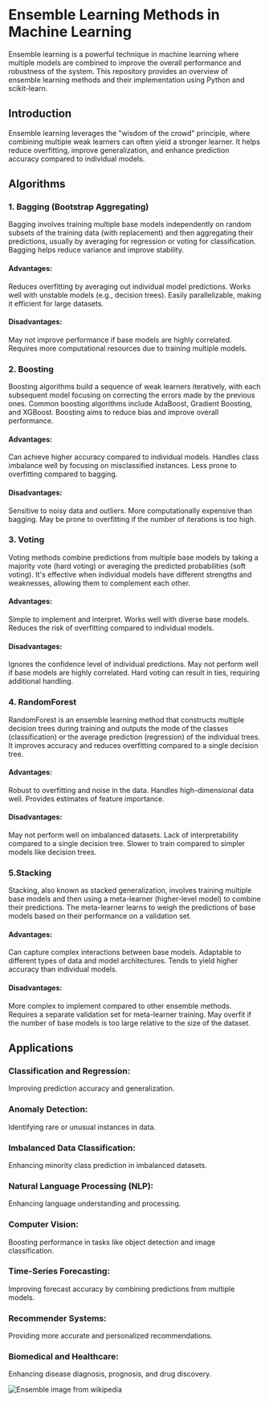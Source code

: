 # Ensemble Learning Methods in Machine Learning
Ensemble learning is a powerful technique in machine learning where multiple models are combined to improve the overall performance and robustness of the system. This repository provides an overview of ensemble learning methods and their implementation using Python and scikit-learn.

## Introduction
Ensemble learning leverages the "wisdom of the crowd" principle, where combining multiple weak learners can often yield a stronger learner. It helps reduce overfitting, improve generalization, and enhance prediction accuracy compared to individual models.

## Algorithms
### 1. Bagging (Bootstrap Aggregating)
Bagging involves training multiple base models independently on random subsets of the training data (with replacement) and then aggregating their predictions, usually by averaging for regression or voting for classification. Bagging helps reduce variance and improve stability.

#### Advantages:
Reduces overfitting by averaging out individual model predictions.
Works well with unstable models (e.g., decision trees).
Easily parallelizable, making it efficient for large datasets.
#### Disadvantages:
May not improve performance if base models are highly correlated.
Requires more computational resources due to training multiple models.

### 2. Boosting
Boosting algorithms build a sequence of weak learners iteratively, with each subsequent model focusing on correcting the errors made by the previous ones. Common boosting algorithms include AdaBoost, Gradient Boosting, and XGBoost. Boosting aims to reduce bias and improve overall performance.

#### Advantages:
Can achieve higher accuracy compared to individual models.
Handles class imbalance well by focusing on misclassified instances.
Less prone to overfitting compared to bagging.
#### Disadvantages:
Sensitive to noisy data and outliers.
More computationally expensive than bagging.
May be prone to overfitting if the number of iterations is too high.

### 3. Voting
Voting methods combine predictions from multiple base models by taking a majority vote (hard voting) or averaging the predicted probabilities (soft voting). It's effective when individual models have different strengths and weaknesses, allowing them to complement each other.

#### Advantages:
Simple to implement and interpret.
Works well with diverse base models.
Reduces the risk of overfitting compared to individual models.
#### Disadvantages:
Ignores the confidence level of individual predictions.
May not perform well if base models are highly correlated.
Hard voting can result in ties, requiring additional handling.

### 4. RandomForest
RandomForest is an ensemble learning method that constructs multiple decision trees during training and outputs the mode of the classes (classification) or the average prediction (regression) of the individual trees. It improves accuracy and reduces overfitting compared to a single decision tree.

#### Advantages:
Robust to overfitting and noise in the data.
Handles high-dimensional data well.
Provides estimates of feature importance.
#### Disadvantages:
May not perform well on imbalanced datasets.
Lack of interpretability compared to a single decision tree.
Slower to train compared to simpler models like decision trees.

### 5.Stacking
Stacking, also known as stacked generalization, involves training multiple base models and then using a meta-learner (higher-level model) to combine their predictions. The meta-learner learns to weigh the predictions of base models based on their performance on a validation set.

#### Advantages:
Can capture complex interactions between base models.
Adaptable to different types of data and model architectures.
Tends to yield higher accuracy than individual models.
#### Disadvantages:
More complex to implement compared to other ensemble methods.
Requires a separate validation set for meta-learner training.
May overfit if the number of base models is too large relative to the size of the dataset.


## Applications
### Classification and Regression: 
Improving prediction accuracy and generalization.
### Anomaly Detection: 
Identifying rare or unusual instances in data.
### Imbalanced Data Classification: 
Enhancing minority class prediction in imbalanced datasets.
### Natural Language Processing (NLP): 
Enhancing language understanding and processing.
### Computer Vision: 
Boosting performance in tasks like object detection and image classification.
### Time-Series Forecasting: 
Improving forecast accuracy by combining predictions from multiple models.
### Recommender Systems: 
Providing more accurate and personalized recommendations.
### Biomedical and Healthcare: 
Enhancing disease diagnosis, prognosis, and drug discovery.

![Ensemble](https://upload.wikimedia.org/wikipedia/commons/b/b5/Ensemble_Boosting.svg) 
image from wikipedia